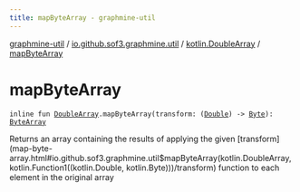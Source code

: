 ```yaml
---
title: mapByteArray - graphmine-util
---
```


[graphmine-util](../../index.html) / [io.github.sof3.graphmine.util](../index.html) / [kotlin.DoubleArray](index.html) / [mapByteArray](./map-byte-array.html)

# mapByteArray

`inline fun `[`DoubleArray`](https://kotlinlang.org/api/latest/jvm/stdlib/kotlin/-double-array/index.html)`.mapByteArray(transform: (`[`Double`](https://kotlinlang.org/api/latest/jvm/stdlib/kotlin/-double/index.html)`) -> `[`Byte`](https://kotlinlang.org/api/latest/jvm/stdlib/kotlin/-byte/index.html)`): `[`ByteArray`](https://kotlinlang.org/api/latest/jvm/stdlib/kotlin/-byte-array/index.html)

Returns an array containing the results of applying the given [transform](map-byte-array.html#io.github.sof3.graphmine.util$mapByteArray(kotlin.DoubleArray, kotlin.Function1((kotlin.Double, kotlin.Byte)))/transform) function to each element in the
original array

